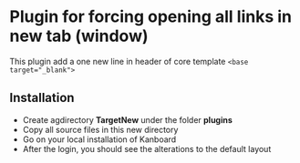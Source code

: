 Plugin for forcing opening all links in new tab (window)
=======================

This plugin add a one new line in header of core template
``<base target="_blank">``

Installation
------------

- Create agdirectory **TargetNew** under the folder **plugins**
- Copy all source files in this new directory
- Go on your local installation of Kanboard
- After the login, you should see the alterations to the default layout
